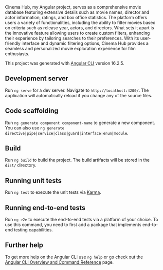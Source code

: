 Cinema Hub, my Angular project, serves as a comprehensive movie database featuring extensive details such as movie names, director and actor information, ratings, and box office statistics. The platform offers users a variety of functionalities, including the ability to filter movies based on criteria such as release year, actors, and directors. What sets it apart is the innovative feature allowing users to create custom filters, enhancing their experience by tailoring searches to their preferences. With its user-friendly interface and dynamic filtering options, Cinema Hub provides a seamless and personalized movie exploration experience for film enthusiasts.

This project was generated with [Angular CLI](https://github.com/angular/angular-cli) version 16.2.5.

## Development server

Run `ng serve` for a dev server. Navigate to `http://localhost:4200/`. The application will automatically reload if you change any of the source files.

## Code scaffolding

Run `ng generate component component-name` to generate a new component. You can also use `ng generate directive|pipe|service|class|guard|interface|enum|module`.

## Build

Run `ng build` to build the project. The build artifacts will be stored in the `dist/` directory.

## Running unit tests

Run `ng test` to execute the unit tests via [Karma](https://karma-runner.github.io).

## Running end-to-end tests

Run `ng e2e` to execute the end-to-end tests via a platform of your choice. To use this command, you need to first add a package that implements end-to-end testing capabilities.

## Further help

To get more help on the Angular CLI use `ng help` or go check out the [Angular CLI Overview and Command Reference](https://angular.io/cli) page.
